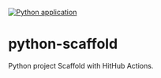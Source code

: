 [![Python application](https://github.com/matiaspakua/python-scaffold/actions/workflows/python-app.yml/badge.svg)](https://github.com/matiaspakua/python-scaffold/actions/workflows/python-app.yml)

# python-scaffold

Python project Scaffold with HitHub Actions.
